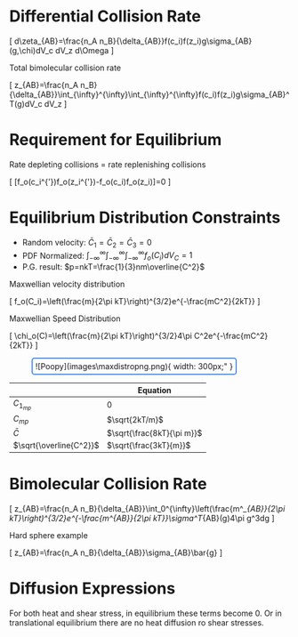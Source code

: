 # Differential Collision Rate

\[
d\zeta_{AB}=\frac{n_A n_B}{\delta_{AB}}f(c_i)f(z_i)g\sigma_{AB}(g,\chi)dV_c dV_z d\Omega
\]

Total bimolecular collision rate

\[
z_{AB}=\frac{n_A n_B}{\delta_{AB}}\int_{\infty}^{\infty}\int_{\infty}^{\infty}f(c_i)f(z_i)g\sigma_{AB}^T(g)dV_c dV_z
\]

# Requirement for Equilibrium

Rate depleting collisions = rate replenishing collisions

\[
[f_o(c_i^{'})f_o(z_i^{'})-f_o(c_i)f_o(z_i)]=0
\]

# Equilibrium Distribution Constraints

- Random velocity: $\bar{C}_1=\bar{C}_2=\bar{C}_3=0$
- PDF Normalized: $\int_{-\infty}^{\infty}\int_{-\infty}^{\infty}\int_{-\infty}^{\infty}f_o(C_i)dV_C=1$
- P.G. result: $p=nkT=\frac{1}{3}nm\overline{C^2}$

Maxwellian velocity distribution

\[
f_o(C_i)=\left(\frac{m}{2\pi kT}\right)^{3/2}e^{-\frac{mC^2}{2kT}}
\]

Maxwellian Speed Distribution

\[
\chi_o(C)=\left(\frac{m}{2\pi kT}\right)^{3/2}4\pi C^2e^{-\frac{mC^2}{2kT}}
\]

<figure markdown="span" style="display: table; border: 2px solid rgb(68, 138, 255); padding: 5px; border-radius: 5px;">
    ![Poopy](images\maxdistropng.png){ width: 300px;" }
</figure>

|| Equation |
| --- | --- |
| $C_{1_{mp}}$ | 0 |
| $C_{mp}$ | $\sqrt{2kT/m}$ |
| $\bar{C}$| $\sqrt{\frac{8kT}{\pi m}}$ |
| $\sqrt{\overline{C^2}}$| $\sqrt{\frac{3kT}{m}}$ |

# Bimolecular Collision Rate

\[
    z_{AB}=\frac{n_A n_B}{\delta_{AB}}\int_0^{\infty}\left(\frac{m^*_{AB}}{2\pi kT}\right)^{3/2}e^{-\frac{m^*_{AB}}{2\pi kT}}\sigma^T_{AB}(g)4\pi g^3dg
\]

Hard sphere example

\[
z_{AB}=\frac{n_A n_B}{\delta_{AB}}\sigma_{AB}\bar{g}
\]

# Diffusion Expressions

For both heat and shear stress, in equilibrium these terms become 0. Or in translational equilibrium there are no heat diffusion ro shear stresses.